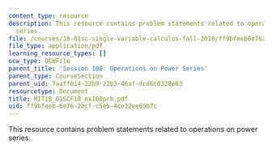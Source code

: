 ```yaml
---
content_type: resource
description: This resource contains problem statements related to operations on power
  series.
file: /courses/18-01sc-single-variable-calculus-fall-2010/ff9bfeeb6e762bcfc5e54ce32ee69b7c_MIT18_01SCF10_ex100prb.pdf
file_type: application/pdf
learning_resource_types: []
ocw_type: OCWFile
parent_title: 'Session 100: Operations on Power Series'
parent_type: CourseSection
parent_uid: 7aaff014-23b9-22b3-46af-dcd6c0328e83
resourcetype: Document
title: MIT18_01SCF10_ex100prb.pdf
uid: ff9bfeeb-6e76-2bcf-c5e5-4ce32ee69b7c
---
```

This resource contains problem statements related to operations on power series.